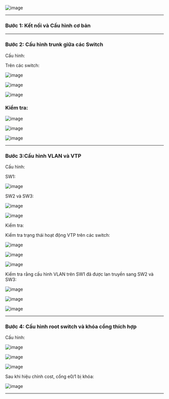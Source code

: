 ![image](https://github.com/user-attachments/assets/51b77e16-34c8-481b-bc8a-3f54735614d8)

---

### **Bước 1:  Kết nối và Cấu hình cơ bản**

---

### **Bước 2: Cấu hình trunk giữa các Switch**

Cấu hình:

Trên các switch:

![image](https://github.com/user-attachments/assets/0aa3573f-3fba-4686-9f42-61cea6ddba25)

![image](https://github.com/user-attachments/assets/77c5d222-8231-459b-b874-9ebb424b1a1e)

![image](https://github.com/user-attachments/assets/7f69cb6c-9388-4502-bc1c-0a3eb0b36f83)

### **Kiểm tra:**

![image](https://github.com/user-attachments/assets/d8809cb7-c8c9-42bc-96cc-6403d1401bf9)

![image](https://github.com/user-attachments/assets/3d3b4af0-2c5c-42d4-81b3-02f20462411d)

![image](https://github.com/user-attachments/assets/6f35fd7d-09cc-4b0e-9815-837d0e8361b1)

---

### **Bước 3:Cấu hình VLAN và VTP**

Cấu hình:

SW1:

![image](https://github.com/user-attachments/assets/9d1695ea-637a-4a49-89c3-010c671d7fd6)

SW2 và SW3:

![image](https://github.com/user-attachments/assets/a30bb44c-5649-4e54-b4f0-8789ed3255cf)

![image](https://github.com/user-attachments/assets/fe4ad32a-d2aa-4bc6-bc51-3084b7e5264c)

Kiểm tra:

Kiểm tra trạng thái hoạt động VTP trên các switch:

![image](https://github.com/user-attachments/assets/a555ad8b-be11-4d6d-9aad-c2163ab54449)

![image](https://github.com/user-attachments/assets/1ba8bc34-4b27-4db4-860d-2194aa9b1905)

![image](https://github.com/user-attachments/assets/06a6b864-a067-4548-975c-56d2d6513574)

Kiểm tra rằng cấu hình VLAN trên SW1 đã được lan truyền sang SW2 và SW3:

![image](https://github.com/user-attachments/assets/95e5eb5b-65bc-4983-88cf-62332ed59fb0)

![image](https://github.com/user-attachments/assets/3cdbf82c-34b1-453d-8296-485f54a72d57)

![image](https://github.com/user-attachments/assets/b2100b38-a268-45fd-bca3-66f49f20f87a)

---

### **Bước 4: Cấu hình root switch và khóa cổng thích hợp**

Cấu hình:

![image](https://github.com/user-attachments/assets/b94f06dd-208d-4a2b-97e0-73e1a512f60e)

![image](https://github.com/user-attachments/assets/043ee212-b219-48d8-a16a-916848c438dd)

![image](https://github.com/user-attachments/assets/2ea1186e-dbd6-4a9c-8990-abe384c82619)

Sau khi hiệu chỉnh cost, cổng e0/1 bị khóa:

![image](https://github.com/user-attachments/assets/11c87b8d-8f83-4a7f-b24b-f02bde6388aa)

---


















